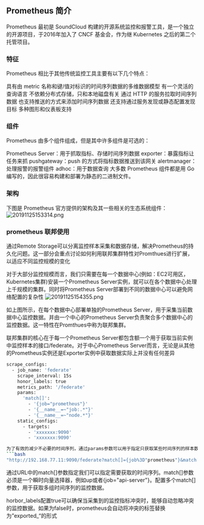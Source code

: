 ## Prometheus 简介
Prometheus 最初是 SoundCloud 构建的开源系统监控和报警工具，是一个独立的开源项目，于2016年加入了 CNCF 基金会，作为继 Kubernetes 之后的第二个托管项目。
### 特征
Prometheus 相比于其他传统监控工具主要有以下几个特点：

具有由 metric 名称和键/值对标识的时间序列数据的多维数据模型
有一个灵活的查询语言
不依赖分布式存储，只和本地磁盘有关
通过 HTTP 的服务拉取时间序列数据
也支持推送的方式来添加时间序列数据
还支持通过服务发现或静态配置发现目标
多种图形和仪表板支持
### 组件
Prometheus 由多个组件组成，但是其中许多组件是可选的：

Prometheus Server：用于抓取指标、存储时间序列数据
exporter：暴露指标让任务来抓
pushgateway：push 的方式将指标数据推送到该网关
alertmanager：处理报警的报警组件
adhoc：用于数据查询
大多数 Prometheus 组件都是用 Go 编写的，因此很容易构建和部署为静态的二进制文件。
### 架构
下图是 Prometheus 官方提供的架构及其一些相关的生态系统组件：
![20191125153314.png](https://i.loli.net/2019/11/25/FRnrWzNPwm4eyZJ.png)
### prometheus 联邦使用
通过Remote Storage可以分离监控样本采集和数据存储，解决Prometheus的持久化问题。这一部分会重点讨论如何利用联邦集群特性对Promthues进行扩展，以适应不同监控规模的变化

对于大部分监控规模而言，我们只需要在每一个数据中心(例如：EC2可用区，Kubernetes集群)安装一个Prometheus Server实例，就可以在各个数据中心处理上千规模的集群。同时将Prometheus Server部署到不同的数据中心可以避免网络配置的复杂性
![20191125154355.png](https://i.loli.net/2019/11/25/BhjaxmdLnIWOqef.png)

如上图所示，在每个数据中心部署单独的Prometheus Server，用于采集当前数据中心监控数据。并由一个中心的Prometheus Server负责聚合多个数据中心的监控数据。这一特性在Promthues中称为联邦集群。

联邦集群的核心在于每一个Prometheus Server都包含额一个用于获取当前实例中监控样本的接口/federate。对于中心Prometheus Server而言，无论是从其他的Prometheus实例还是Exporter实例中获取数据实际上并没有任何差异

```bash
scrape_configs:
  - job_name: 'federate'
    scrape_interval: 15s
    honor_labels: true
    metrics_path: '/federate'
    params:
      'match[]':
        - '{job="prometheus"}'
        - '{__name__=~"job:.*"}'
        - '{__name__=~"node.*"}'
    static_configs:
      - targets:
        - 'xxxxxxx:9090'
        - 'xxxxxxx:9090'

为了有效的减少不必要的时间序列，通过params参数可以用于指定只获取某些时间序列的样本数据，例如
```bash
"http://192.168.77.11:9090/federate?match[]={job%3D"prometheus"}&match[]={__name__%3D~"job%3A.*"}&match[]={__name__%3D~"node.*"}"
```
通过URL中的match[]参数指定我们可以指定需要获取的时间序列。match[]参数必须是一个瞬时向量选择器，例如up或者{job="api-server"}。配置多个match[]参数，用于获取多组时间序列的监控数据。

horbor_labels配置true可以确保当采集到的监控指标冲突时，能够自动忽略冲突的监控数据。如果为false时，prometheus会自动将冲突的标签替换为”exported_“的形式